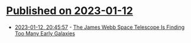 # [Published on 2023-01-12](index.md)

* [2023-01-12, 20:45:57](https://news.ycombinator.com/item?id=34360010) - [The James Webb Space Telescope Is Finding Too Many Early Galaxies](https://skyandtelescope.org/astronomy-news/the-james-webb-space-telescope-is-finding-too-many-early-galaxies/)
